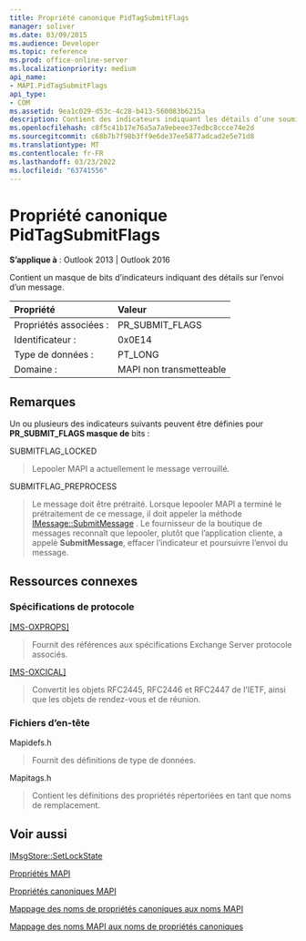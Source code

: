 ```yaml
---
title: Propriété canonique PidTagSubmitFlags
manager: soliver
ms.date: 03/09/2015
ms.audience: Developer
ms.topic: reference
ms.prod: office-online-server
ms.localizationpriority: medium
api_name:
- MAPI.PidTagSubmitFlags
api_type:
- COM
ms.assetid: 9ea1c029-d53c-4c28-b413-560083b6215a
description: Contient des indicateurs indiquant les détails d’une soumission de message, notamment si lepooler MAPI a le message verrouillé et s’il doit être prétraité.
ms.openlocfilehash: c8f5c41b17e76a5a7a9ebeee37edbc8ccce74e2d
ms.sourcegitcommit: c68b7b7f98b3ff9e6de37ee5877adcad2e5e71d8
ms.translationtype: MT
ms.contentlocale: fr-FR
ms.lasthandoff: 03/23/2022
ms.locfileid: "63741556"
---
```

# <a name="pidtagsubmitflags-canonical-property"></a>Propriété canonique PidTagSubmitFlags

  
  
**S’applique à** : Outlook 2013 | Outlook 2016 
  
Contient un masque de bits d’indicateurs indiquant des détails sur l’envoi d’un message.
  
|Propriété |Valeur |
|:-----|:-----|
|Propriétés associées :  <br/> |PR_SUBMIT_FLAGS  <br/> |
|Identificateur :  <br/> |0x0E14  <br/> |
|Type de données :  <br/> |PT_LONG  <br/> |
|Domaine :  <br/> |MAPI non transmetteable  <br/> |
   
## <a name="remarks"></a>Remarques

Un ou plusieurs des indicateurs suivants peuvent être définies pour **PR_SUBMIT_FLAGS masque de** bits : 
  
SUBMITFLAG_LOCKED 
  
> Lepooler MAPI a actuellement le message verrouillé. 
    
SUBMITFLAG_PREPROCESS 
  
> Le message doit être prétraité. Lorsque lepooler MAPI a terminé le prétraitement de ce message, il doit appeler la méthode [IMessage::SubmitMessage](imessage-submitmessage.md) . Le fournisseur de la boutique de messages reconnaît que lepooler, plutôt que l’application cliente, a appelé **SubmitMessage**, effacer l’indicateur et poursuivre l’envoi du message.
    
## <a name="related-resources"></a>Ressources connexes

### <a name="protocol-specifications"></a>Spécifications de protocole

[[MS-OXPROPS]](https://msdn.microsoft.com/library/f6ab1613-aefe-447d-a49c-18217230b148%28Office.15%29.aspx)
  
> Fournit des références aux spécifications Exchange Server protocole associés.
    
[[MS-OXCICAL]](https://msdn.microsoft.com/library/a685a040-5b69-4c84-b084-795113fb4012%28Office.15%29.aspx)
  
> Convertit les objets RFC2445, RFC2446 et RFC2447 de l’IETF, ainsi que les objets de rendez-vous et de réunion.
    
### <a name="header-files"></a>Fichiers d’en-tête

Mapidefs.h
  
> Fournit des définitions de type de données.
    
Mapitags.h
  
> Contient les définitions des propriétés répertoriées en tant que noms de remplacement.
    
## <a name="see-also"></a>Voir aussi



[IMsgStore::SetLockState](imsgstore-setlockstate.md)


[Propriétés MAPI](mapi-properties.md)
  
[Propriétés canoniques MAPI](mapi-canonical-properties.md)
  
[Mappage des noms de propriétés canoniques aux noms MAPI](mapping-canonical-property-names-to-mapi-names.md)
  
[Mappage des noms MAPI aux noms de propriétés canoniques](mapping-mapi-names-to-canonical-property-names.md)

